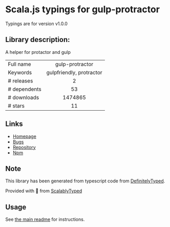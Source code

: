 
# Scala.js typings for gulp-protractor

Typings are for version v1.0.0

## Library description:
A helper for protactor and gulp

|                    |                 |
| ------------------ | :-------------: |
| Full name          | gulp-protractor |
| Keywords           | gulpfriendly, protractor |
| # releases         | 2 |
| # dependents       | 53 |
| # downloads        | 1474865 |
| # stars            | 11 |

## Links
- [Homepage](https://github.com/mllrsohn/gulp-protractor)
- [Bugs](https://github.com/mllrsohn/gulp-protractor/issues)
- [Repository](https://github.com/mllrsohn/gulp-protractor)
- [Npm](https://www.npmjs.com/package/gulp-protractor)
    


## Note
This library has been generated from typescript code from [DefinitelyTyped](https://definitelytyped.org).

Provided with :purple_heart: from [ScalablyTyped](https://github.com/oyvindberg/ScalablyTyped)

## Usage
See [the main readme](../../readme.md) for instructions.


